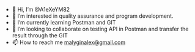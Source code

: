 - 👋 Hi, I’m @A1eXeYM82
- 👀 I’m interested in quality assurance and program development.
- 🌱 I’m currently learning Postman and GIT 
- 💞️ I’m looking to collaborate on testing API in Postman and transfer the result through the GIT
- 📫 How to reach me malyginalex@gmail.com 

<!---
A1eXeYM82/A1eXeYM82 is a ✨ special ✨ repository because its `README.md` (this file) appears on your GitHub profile.
You can click the Preview link to take a look at your changes.
--->
